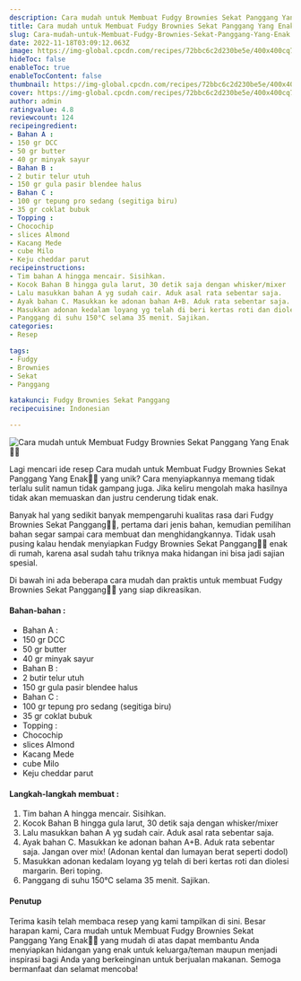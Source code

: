 ```yaml
---
description: Cara mudah untuk Membuat Fudgy Brownies Sekat Panggang Yang Enak"
title: Cara mudah untuk Membuat Fudgy Brownies Sekat Panggang Yang Enak
slug: Cara-mudah-untuk-Membuat-Fudgy-Brownies-Sekat-Panggang-Yang-Enak
date: 2022-11-18T03:09:12.063Z
image: https://img-global.cpcdn.com/recipes/72bbc6c2d230be5e/400x400cq70/photo.jpg
hideToc: false
enableToc: true
enableTocContent: false
thumbnail: https://img-global.cpcdn.com/recipes/72bbc6c2d230be5e/400x400cq70/photo.jpg
cover: https://img-global.cpcdn.com/recipes/72bbc6c2d230be5e/400x400cq70/photo.jpg
author: admin
ratingvalue: 4.8
reviewcount: 124
recipeingredient:
- Bahan A :
- 150 gr DCC
- 50 gr butter
- 40 gr minyak sayur
- Bahan B :
- 2 butir telur utuh
- 150 gr gula pasir blendee halus
- Bahan C :
- 100 gr tepung pro sedang (segitiga biru)
- 35 gr coklat bubuk
- Topping :
- Chocochip
- slices Almond
- Kacang Mede
- cube Milo
- Keju cheddar parut
recipeinstructions:
- Tim bahan A hingga mencair. Sisihkan.
- Kocok Bahan B hingga gula larut, 30 detik saja dengan whisker/mixer
- Lalu masukkan bahan A yg sudah cair. Aduk asal rata sebentar saja.
- Ayak bahan C. Masukkan ke adonan bahan A+B. Aduk rata sebentar saja. Jangan over mix! (Adonan kental dan lumayan berat seperti dodol)
- Masukkan adonan kedalam loyang yg telah di beri kertas roti dan diolesi margarin. Beri toping.
- Panggang di suhu 150°C selama 35 menit. Sajikan.
categories:
- Resep

tags:
- Fudgy
- Brownies
- Sekat
- Panggang

katakunci: Fudgy Brownies Sekat Panggang
recipecuisine: Indonesian

---
```


![Cara mudah untuk Membuat Fudgy Brownies Sekat Panggang Yang Enak👩‍🍳](https://img-global.cpcdn.com/recipes/72bbc6c2d230be5e/400x400cq70/photo.jpg)

Lagi mencari ide resep Cara mudah untuk Membuat Fudgy Brownies Sekat Panggang Yang Enak👩‍🍳 yang unik? Cara menyiapkannya memang tidak terlalu sulit namun tidak gampang juga. Jika keliru mengolah maka hasilnya tidak akan memuaskan dan justru cenderung tidak enak.

Banyak hal yang sedikit banyak mempengaruhi kualitas rasa dari Fudgy Brownies Sekat Panggang👩‍🍳, pertama dari jenis bahan, kemudian pemilihan bahan segar sampai cara membuat dan menghidangkannya. Tidak usah pusing kalau hendak menyiapkan Fudgy Brownies Sekat Panggang👩‍🍳 enak di rumah, karena asal sudah tahu triknya maka hidangan ini bisa jadi sajian spesial.

Di bawah ini ada beberapa cara mudah dan praktis untuk membuat Fudgy Brownies Sekat Panggang👩‍🍳 yang siap dikreasikan.

<!--inarticleads1-->

#### Bahan-bahan :

- Bahan A :
- 150 gr DCC
- 50 gr butter
- 40 gr minyak sayur
- Bahan B :
- 2 butir telur utuh
- 150 gr gula pasir blendee halus
- Bahan C :
- 100 gr tepung pro sedang (segitiga biru)
- 35 gr coklat bubuk
- Topping :
- Chocochip
- slices Almond
- Kacang Mede
- cube Milo
- Keju cheddar parut

<!--inarticleads2-->

#### Langkah-langkah membuat :

1. Tim bahan A hingga mencair. Sisihkan.
1. Kocok Bahan B hingga gula larut, 30 detik saja dengan whisker/mixer
1. Lalu masukkan bahan A yg sudah cair. Aduk asal rata sebentar saja.
1. Ayak bahan C. Masukkan ke adonan bahan A+B. Aduk rata sebentar saja. Jangan over mix! (Adonan kental dan lumayan berat seperti dodol)
1. Masukkan adonan kedalam loyang yg telah di beri kertas roti dan diolesi margarin. Beri toping.
1. Panggang di suhu 150°C selama 35 menit. Sajikan.

#### Penutup

Terima kasih telah membaca resep yang kami tampilkan di sini. Besar harapan kami, Cara mudah untuk Membuat Fudgy Brownies Sekat Panggang Yang Enak👩‍🍳 yang mudah di atas dapat membantu Anda menyiapkan hidangan yang enak untuk keluarga/teman maupun menjadi inspirasi bagi Anda yang berkeinginan untuk berjualan makanan. Semoga bermanfaat dan selamat mencoba!